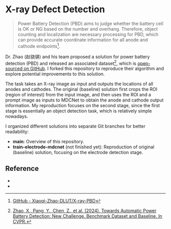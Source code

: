 # X-ray Defect Detection

> Power Battery Detection (PBD) aims to judge whether the battery cell is OK or NG based on the number and overhang. Therefore, object counting and localization are necessary processing for PBD, which can provide accurate coordinate information for all anode and cathode endpoints[^1].

Dr. Zhao (赵骁骐) and his team proposed a solution for power battery detection (PBD) and released an associated dataset[^2], which is [open-sourced on GitHub](https://github.com/Xiaoqi-Zhao-DLUT/X-ray-PBD). I forked this repository to reproduce their algorithm and explore potential improvements to this solution.

The task takes an X-ray image as input and outputs the locations of all anodes and cathodes. The original (baseline) solution first crops the ROI (region of interest) from the input image, and then uses the ROI and a prompt image as inputs to MDCNet to obtain the anode and cathode output information. My reproduction focuses on the second stage, since the first stage is essentially an object detection task, which is relatively simple nowadays.

I organized different solutions into separate Git branches for better readability:

- **main**: Overview of this repository.
- **train-electrode-mdcnet** (not finished yet): Reproduction of original (baseline) solution, focusing on the electrode detection stage.

## Reference

- [^1]: [GitHub - Xiaoqi-Zhao-DLUT/X-ray-PBD](https://github.com/Xiaoqi-Zhao-DLUT/X-ray-PBD)
- [^2]: [Zhao, X., Pang, Y., Chen, Z., et al. (2024). Towards Automatic Power Battery Detection: New Challenge, Benchmark Dataset and Baseline. In CVPR.](https://arxiv.org/pdf/2312.02528v2.pdf)
